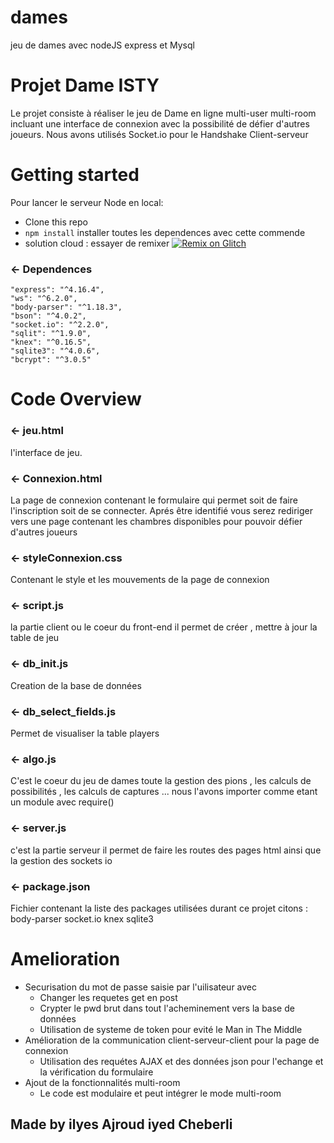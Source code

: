 # dames
jeu de dames avec nodeJS express et Mysql

Projet Dame ISTY 
=================
Le projet consiste à réaliser le jeu de Dame en ligne multi-user multi-room incluant une interface de connexion avec la possibilité
de défier d'autres joueurs.
Nous avons utilisés Socket.io pour le Handshake Client-serveur 
# Getting started

Pour lancer le serveur Node en local:

- Clone this repo
- `npm install` installer toutes les dependences avec cette commende
- solution cloud : essayer de remixer [![Remix on Glitch](https://cdn.glitch.com/2703baf2-b643-4da7-ab91-7ee2a2d00b5b%2Fremix-button.svg)](https://glitch.com/~3asba-3elasormek)

### ← Dependences 
    "express": "^4.16.4",
    "ws": "^6.2.0",
    "body-parser": "^1.18.3",
    "bson": "^4.0.2",
    "socket.io": "^2.2.0",
    "sqlit": "^1.9.0",
    "knex": "^0.16.5",
    "sqlite3": "^4.0.6",
    "bcrypt": "^3.0.5"

# Code Overview

### ← jeu.html
l'interface de jeu.

### ← Connexion.html
La page de connexion contenant le formulaire qui permet soit de faire l'inscription soit de se connecter.
Aprés être identifié vous serez rediriger vers une page contenant les chambres disponibles pour pouvoir
défier d'autres joueurs

### ← styleConnexion.css
Contenant le style et les mouvements de la page de connexion 

### ← script.js
la partie client ou le coeur du front-end
il permet de créer , mettre à jour la table de jeu

### ← db_init.js
Creation de la base de données 

### ← db_select_fields.js
Permet de visualiser la table players

### ← algo.js
C'est le coeur du jeu de dames toute la gestion des pions , les calculs de possibilités , les calculs de captures ...
nous l'avons importer comme etant un module avec require()

### ← server.js
c'est la partie serveur 
il permet de faire les routes des pages html ainsi que la gestion des sockets io 

### ← package.json
Fichier contenant la liste des packages utilisées durant ce projet citons : 
    body-parser
    socket.io
    knex
    sqlite3
# Amelioration 
* Securisation du mot de passe saisie par l'uilisateur avec  
  - Changer les requetes get en post
  - Crypter le pwd brut dans tout l'acheminement vers la base de données 
  - Utilisation de systeme de token pour evité le Man in The Middle
* Amélioration de la communication client-serveur-client pour la page de connexion 
  - Utilisation des requétes AJAX et des données json pour l'echange et la vérification du formulaire 
* Ajout de la fonctionnalités multi-room
  - Le code est modulaire et peut intégrer le mode multi-room 
  


Made by  ilyes Ajroud iyed Cheberli
-------------------
